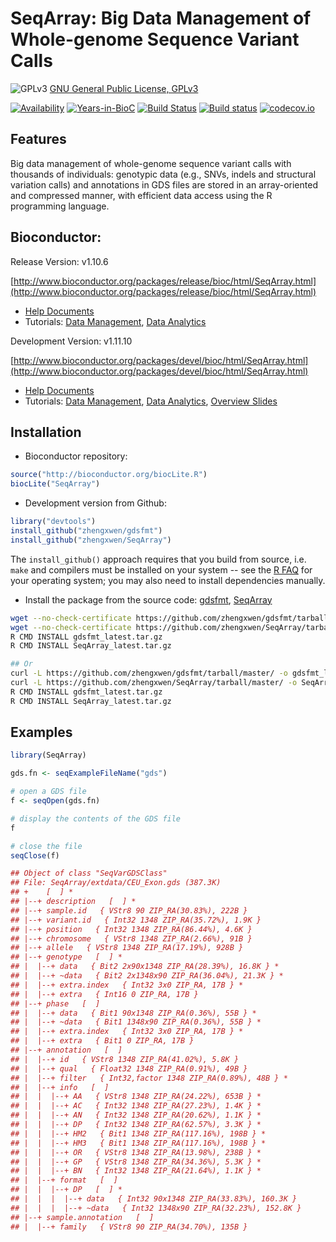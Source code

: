 SeqArray: Big Data Management of Whole-genome Sequence Variant Calls
===

![GPLv3](http://www.gnu.org/graphics/gplv3-88x31.png)
[GNU General Public License, GPLv3](http://www.gnu.org/copyleft/gpl.html)

[![Availability](http://www.bioconductor.org/shields/availability/release/SeqArray.svg)](http://www.bioconductor.org/packages/release/bioc/html/SeqArray.html)
[![Years-in-BioC](http://www.bioconductor.org/shields/years-in-bioc/SeqArray.svg)](http://www.bioconductor.org/packages/release/bioc/html/SeqArray.html)
[![Build Status](https://travis-ci.org/zhengxwen/SeqArray.png)](https://travis-ci.org/zhengxwen/SeqArray)
[![Build status](https://ci.appveyor.com/api/projects/status/noil0942el3iohqs?svg=true)](https://ci.appveyor.com/project/zhengxwen/seqarray)
[![codecov.io](https://codecov.io/github/zhengxwen/SeqArray/coverage.svg?branch=master)](https://codecov.io/github/zhengxwen/SeqArray?branch=master)


## Features

Big data management of whole-genome sequence variant calls with thousands of individuals: genotypic data (e.g., SNVs, indels and structural variation calls) and annotations in GDS files are stored in an array-oriented and compressed manner, with efficient data access using the R programming language.

## Bioconductor:

Release Version: v1.10.6

[http://www.bioconductor.org/packages/release/bioc/html/SeqArray.html](http://www.bioconductor.org/packages/release/bioc/html/SeqArray.html)

* [Help Documents](http://zhengxwen.github.io/SeqArray/release/help/00Index.html)
* Tutorials: [Data Management](http://www.bioconductor.org/packages/release/bioc/vignettes/SeqArray/inst/doc/SeqArrayTutorial.html), [Data Analytics](http://www.bioconductor.org/packages/release/bioc/vignettes/SeqArray/inst/doc/AnalysisTutorial.html)

Development Version: v1.11.10

[http://www.bioconductor.org/packages/devel/bioc/html/SeqArray.html](http://www.bioconductor.org/packages/devel/bioc/html/SeqArray.html)

* [Help Documents](http://zhengxwen.github.io/SeqArray/devel/help/00Index.html)
* Tutorials: [Data Management](http://www.bioconductor.org/packages/devel/bioc/vignettes/SeqArray/inst/doc/SeqArrayTutorial.html), [Data Analytics](http://www.bioconductor.org/packages/devel/bioc/vignettes/SeqArray/inst/doc/AnalysisTutorial.html), [Overview Slides](http://www.bioconductor.org/packages/devel/bioc/vignettes/SeqArray/inst/doc/OverviewSlides.html)



## Installation

* Bioconductor repository:
```R
source("http://bioconductor.org/biocLite.R")
biocLite("SeqArray")
```

* Development version from Github:
```R
library("devtools")
install_github("zhengxwen/gdsfmt")
install_github("zhengxwen/SeqArray")
```
The `install_github()` approach requires that you build from source, i.e. `make` and compilers must be installed on your system -- see the [R FAQ](http://cran.r-project.org/faqs.html) for your operating system; you may also need to install dependencies manually.

* Install the package from the source code:
[gdsfmt](https://github.com/zhengxwen/gdsfmt), [SeqArray](https://github.com/zhengxwen/SeqArray)
```sh
wget --no-check-certificate https://github.com/zhengxwen/gdsfmt/tarball/master -O gdsfmt_latest.tar.gz
wget --no-check-certificate https://github.com/zhengxwen/SeqArray/tarball/master -O SeqArray_latest.tar.gz
R CMD INSTALL gdsfmt_latest.tar.gz
R CMD INSTALL SeqArray_latest.tar.gz

## Or
curl -L https://github.com/zhengxwen/gdsfmt/tarball/master/ -o gdsfmt_latest.tar.gz
curl -L https://github.com/zhengxwen/SeqArray/tarball/master/ -o SeqArray_latest.tar.gz
R CMD INSTALL gdsfmt_latest.tar.gz
R CMD INSTALL SeqArray_latest.tar.gz
```



## Examples

```R
library(SeqArray)

gds.fn <- seqExampleFileName("gds")

# open a GDS file
f <- seqOpen(gds.fn)

# display the contents of the GDS file
f

# close the file
seqClose(f)
```

```R
## Object of class "SeqVarGDSClass"
## File: SeqArray/extdata/CEU_Exon.gds (387.3K)
## +    [  ] *
## |--+ description   [  ] *
## |--+ sample.id   { VStr8 90 ZIP_RA(30.83%), 222B }
## |--+ variant.id   { Int32 1348 ZIP_RA(35.72%), 1.9K }
## |--+ position   { Int32 1348 ZIP_RA(86.44%), 4.6K }
## |--+ chromosome   { VStr8 1348 ZIP_RA(2.66%), 91B }
## |--+ allele   { VStr8 1348 ZIP_RA(17.19%), 928B }
## |--+ genotype   [  ] *
## |  |--+ data   { Bit2 2x90x1348 ZIP_RA(28.39%), 16.8K } *
## |  |--+ ~data   { Bit2 2x1348x90 ZIP_RA(36.04%), 21.3K } *
## |  |--+ extra.index   { Int32 3x0 ZIP_RA, 17B } *
## |  |--+ extra   { Int16 0 ZIP_RA, 17B }
## |--+ phase   [  ]
## |  |--+ data   { Bit1 90x1348 ZIP_RA(0.36%), 55B } *
## |  |--+ ~data   { Bit1 1348x90 ZIP_RA(0.36%), 55B } *
## |  |--+ extra.index   { Int32 3x0 ZIP_RA, 17B } *
## |  |--+ extra   { Bit1 0 ZIP_RA, 17B }
## |--+ annotation   [  ]
## |  |--+ id   { VStr8 1348 ZIP_RA(41.02%), 5.8K }
## |  |--+ qual   { Float32 1348 ZIP_RA(0.91%), 49B }
## |  |--+ filter   { Int32,factor 1348 ZIP_RA(0.89%), 48B } *
## |  |--+ info   [  ]
## |  |  |--+ AA   { VStr8 1348 ZIP_RA(24.22%), 653B } *
## |  |  |--+ AC   { Int32 1348 ZIP_RA(27.23%), 1.4K } *
## |  |  |--+ AN   { Int32 1348 ZIP_RA(20.62%), 1.1K } *
## |  |  |--+ DP   { Int32 1348 ZIP_RA(62.57%), 3.3K } *
## |  |  |--+ HM2   { Bit1 1348 ZIP_RA(117.16%), 198B } *
## |  |  |--+ HM3   { Bit1 1348 ZIP_RA(117.16%), 198B } *
## |  |  |--+ OR   { VStr8 1348 ZIP_RA(13.98%), 238B } *
## |  |  |--+ GP   { VStr8 1348 ZIP_RA(34.36%), 5.3K } *
## |  |  |--+ BN   { Int32 1348 ZIP_RA(21.64%), 1.1K } *
## |  |--+ format   [  ]
## |  |  |--+ DP   [  ] *
## |  |  |  |--+ data   { Int32 90x1348 ZIP_RA(33.83%), 160.3K }
## |  |  |  |--+ ~data   { Int32 1348x90 ZIP_RA(32.23%), 152.8K }
## |--+ sample.annotation   [  ]
## |  |--+ family   { VStr8 90 ZIP_RA(34.70%), 135B }
```
